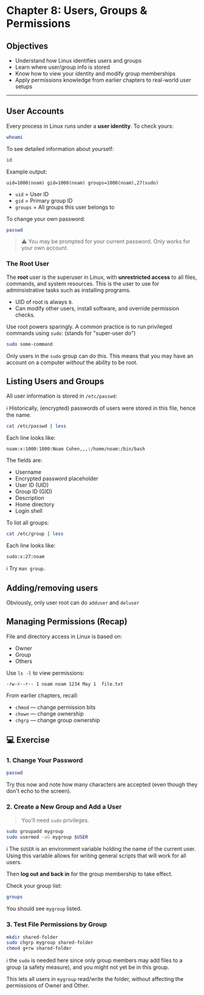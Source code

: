 # Chapter 8: Users, Groups & Permissions


##  Objectives

- Understand how Linux identifies users and groups
- Learn where user/group info is stored
- Know how to view your identity and modify group memberships
- Apply permissions knowledge from earlier chapters to real-world user setups

---

##  User Accounts

Every process in Linux runs under a **user identity**. To check yours:

```bash
whoami
```

To see detailed information about yourself:

```bash
id
```

Example output:

```
uid=1000(noam) gid=1000(noam) groups=1000(noam),27(sudo)
```

- `uid` = User ID  
- `gid` = Primary group ID  
- `groups` = All groups this user belongs to

To change your own password:

```bash
passwd
```

> ⚠️ You may be prompted for your current password. Only works for your own account.

###  The Root User

The **root** user is the superuser in Linux, with **unrestricted access** to all files, commands, and system resources. This is the user to use for adminsistrative tasks such as installing programs.

- UID of root is always `0`.
- Can modify other users, install software, and override permission checks.

Use root powers sparingly. A common practice is to run privileged commands using `sudo`: (stands for "super-user do")

```bash
sudo some-command
```

Only users in the `sudo` group can do this.  This means that you may have an account on a computer *without* the ability to be root.



## Listing Users and Groups

All user information is stored in `/etc/passwd`:

ℹ️ Historically, (encrypted) passwords of users were stored in this file, hence the name.

```bash
cat /etc/passwd | less
```

Each line looks like:

```
noam:x:1000:1000:Noam Cohen,,,:/home/noam:/bin/bash
```

The fields are:

- Username
- Encrypted password placeholder
- User ID (UID)
- Group ID (GID)
- Description
- Home directory
- Login shell

To list all groups:

```bash
cat /etc/group | less
```

Each line looks like:

```
sudo:x:27:noam
```

ℹ️ Try `man group`. 


## Adding/removing users
Obviously, only user root can do `adduser` and `deluser`


##  Managing Permissions (Recap)

File and directory access in Linux is based on:
- Owner
- Group
- Others

Use `ls -l` to view permissions:

```
-rw-r--r-- 1 noam noam 1234 May 1  file.txt
```

From earlier chapters, recall:
- `chmod` — change permission bits  
- `chown` — change ownership  
- `chgrp` — change group ownership



## 💻 Exercise


### 1. Change Your Password

```bash
passwd
```

Try this now and note how many characters are accepted (even though they don't echo to the screen).


### 2. Create a New Group and Add a User

> You'll need `sudo` privileges.

```bash
sudo groupadd mygroup
sudo usermod -aG mygroup $USER
```

ℹ️  The `$USER` is an environment variable holding the name of the current user. Using this variable allows for writing general scripts that will work for all users.

Then **log out and back in** for the group membership to take effect.

Check your group list:

```bash
groups
```

You should see `mygroup` listed.



### 3.  Test File Permissions by Group

```bash
mkdir shared-folder
sudo chgrp mygroup shared-folder
chmod g+rw shared-folder
```
ℹ️ the `sudo` is needed here since only group members may add files to a group (a safety measure), and you might not yet be in this group.

This lets all users in `mygroup` read/write the folder, without affecting the permissions of Owner and Other.
